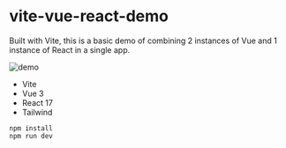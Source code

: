 # vite-vue-react-demo

Built with Vite, this is a basic demo of combining 2 instances of Vue and 1 instance of React in a single app.

![demo](https://user-images.githubusercontent.com/1104590/108576792-e54fe980-72ec-11eb-9919-f5890cab5ea9.png)

- Vite
- Vue 3
- React 17
- Tailwind

```
npm install
npm run dev
```
